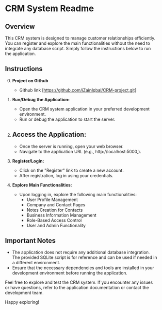 # CRM System Readme

## Overview
This CRM system is designed to manage customer relationships efficiently. You can register and explore the main functionalities without the need to integrate any database script. Simply follow the instructions below to run the application.

## Instructions
0. **Project on Github**
   - Github link [https://github.com/iZainIqbal/CRM-project.git]

1. **Run/Debug the Application:**
   - Open the CRM system application in your preferred development environment.
   - Run or debug the application to start the server.

2. **Access the Application:**
   - 
   - Once the server is running, open your web browser.
   - Navigate to the application URL (e.g., http://localhost:5000,).

3. **Register/Login:**
   - Click on the "Register" link to create a new account.
   - After registration, log in using your credentials.

4. **Explore Main Functionalities:**
   - Upon logging in, explore the following main functionalities:
      - User Profile Management
      - Company and Contact Pages
      - Notes Creation for Contacts
      - Business Information Management
      - Role-Based Access Control
      - User and Admin Functionality

## Important Notes
- The application does not require any additional database integration. The provided SQLite script is for reference and can be used if needed in a different environment.
- Ensure that the necessary dependencies and tools are installed in your development environment before running the application.

Feel free to explore and test the CRM system. If you encounter any issues or have questions, refer to the application documentation or contact the development team.

Happy exploring!
